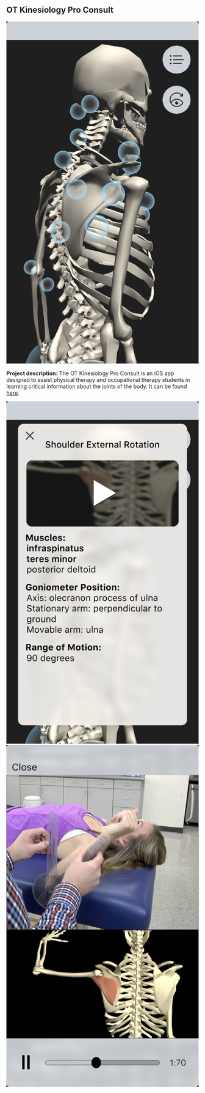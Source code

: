 ## OT Kinesiology Pro Consult

<img src="zoomed.png?raw=true"/>

**Project description:** The OT Kinesiology Pro Consult is an iOS app designed to assist physical therapy and occupational therapy students in learning critical information about the joints of the body.  It can be found [here](https://apps.apple.com/us/app/ot-kinesiology-pro-consult/id969516466#?platform=iphone).

<img src="info.png?raw=true"/>

<img src="vid.png?raw=true"/>
